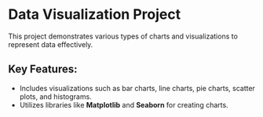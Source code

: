 # Data Visualization Project

This project demonstrates various types of charts and visualizations to represent data effectively.

## Key Features:
- Includes visualizations such as bar charts, line charts, pie charts, scatter plots, and histograms.
- Utilizes libraries like **Matplotlib** and **Seaborn** for creating charts.

